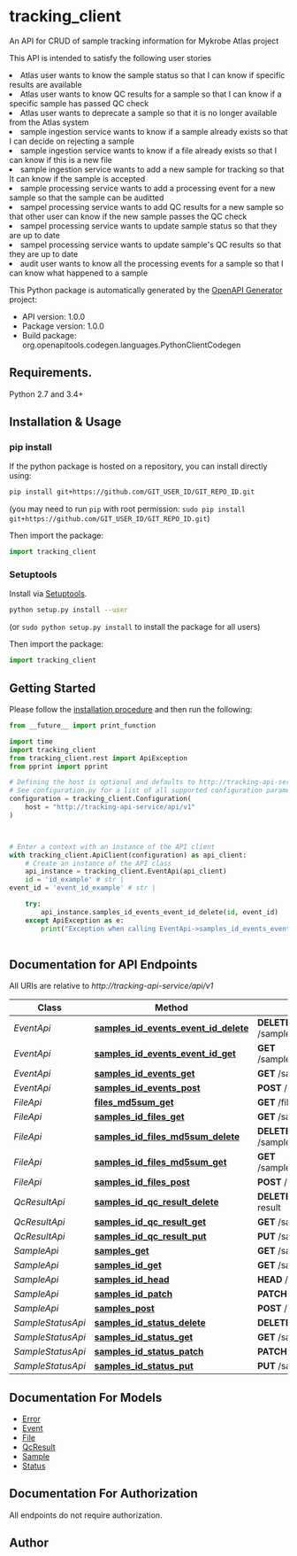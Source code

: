 # tracking_client
<p>An API for CRUD of sample tracking information for Mykrobe Atlas project
<p>This API is intended to satisfy the following user stories <li> Atlas user wants to know the sample status so that I can know if specific results are available <li> Atlas user wants to know QC results for a sample so that I can know if a specific sample has passed QC check <li> Atlas user wants to deprecate a sample so that it is no longer available from the Atlas system <li> sample ingestion service wants to know if a sample already exists so that I can decide on rejecting a sample <li> sample ingestion service wants to know if a file already exists so that I can know if this is a new file <li> sample ingestion service wants to add a new sample for tracking so that It can know if the sample is accepted <li> sample processing service wants to add a processing event for a new sample so that the sample can be auditted <li> sampel processing service wants to add QC results for a new sample so that other user can know if the new sample passes the QC check <li> sampel processing service wants to update sample status so that they are up to date <li> sampel processing service wants to update sample's QC results so that they are up to date <li> audit user wants to know all the processing events for a sample so that I can know what happened to a sample

This Python package is automatically generated by the [OpenAPI Generator](https://openapi-generator.tech) project:

- API version: 1.0.0
- Package version: 1.0.0
- Build package: org.openapitools.codegen.languages.PythonClientCodegen

## Requirements.

Python 2.7 and 3.4+

## Installation & Usage
### pip install

If the python package is hosted on a repository, you can install directly using:

```sh
pip install git+https://github.com/GIT_USER_ID/GIT_REPO_ID.git
```
(you may need to run `pip` with root permission: `sudo pip install git+https://github.com/GIT_USER_ID/GIT_REPO_ID.git`)

Then import the package:
```python
import tracking_client
```

### Setuptools

Install via [Setuptools](http://pypi.python.org/pypi/setuptools).

```sh
python setup.py install --user
```
(or `sudo python setup.py install` to install the package for all users)

Then import the package:
```python
import tracking_client
```

## Getting Started

Please follow the [installation procedure](#installation--usage) and then run the following:

```python
from __future__ import print_function

import time
import tracking_client
from tracking_client.rest import ApiException
from pprint import pprint

# Defining the host is optional and defaults to http://tracking-api-service/api/v1
# See configuration.py for a list of all supported configuration parameters.
configuration = tracking_client.Configuration(
    host = "http://tracking-api-service/api/v1"
)



# Enter a context with an instance of the API client
with tracking_client.ApiClient(configuration) as api_client:
    # Create an instance of the API class
    api_instance = tracking_client.EventApi(api_client)
    id = 'id_example' # str | 
event_id = 'event_id_example' # str | 

    try:
        api_instance.samples_id_events_event_id_delete(id, event_id)
    except ApiException as e:
        print("Exception when calling EventApi->samples_id_events_event_id_delete: %s\n" % e)
    
```

## Documentation for API Endpoints

All URIs are relative to *http://tracking-api-service/api/v1*

Class | Method | HTTP request | Description
------------ | ------------- | ------------- | -------------
*EventApi* | [**samples_id_events_event_id_delete**](docs/EventApi.md#samples_id_events_event_id_delete) | **DELETE** /samples/{id}/events/{eventId} | 
*EventApi* | [**samples_id_events_event_id_get**](docs/EventApi.md#samples_id_events_event_id_get) | **GET** /samples/{id}/events/{eventId} | 
*EventApi* | [**samples_id_events_get**](docs/EventApi.md#samples_id_events_get) | **GET** /samples/{id}/events | 
*EventApi* | [**samples_id_events_post**](docs/EventApi.md#samples_id_events_post) | **POST** /samples/{id}/events | 
*FileApi* | [**files_md5sum_get**](docs/FileApi.md#files_md5sum_get) | **GET** /files/{md5sum} | 
*FileApi* | [**samples_id_files_get**](docs/FileApi.md#samples_id_files_get) | **GET** /samples/{id}/files | 
*FileApi* | [**samples_id_files_md5sum_delete**](docs/FileApi.md#samples_id_files_md5sum_delete) | **DELETE** /samples/{id}/files/{md5sum} | 
*FileApi* | [**samples_id_files_md5sum_get**](docs/FileApi.md#samples_id_files_md5sum_get) | **GET** /samples/{id}/files/{md5sum} | 
*FileApi* | [**samples_id_files_post**](docs/FileApi.md#samples_id_files_post) | **POST** /samples/{id}/files | 
*QcResultApi* | [**samples_id_qc_result_delete**](docs/QcResultApi.md#samples_id_qc_result_delete) | **DELETE** /samples/{id}/qc-result | 
*QcResultApi* | [**samples_id_qc_result_get**](docs/QcResultApi.md#samples_id_qc_result_get) | **GET** /samples/{id}/qc-result | 
*QcResultApi* | [**samples_id_qc_result_put**](docs/QcResultApi.md#samples_id_qc_result_put) | **PUT** /samples/{id}/qc-result | 
*SampleApi* | [**samples_get**](docs/SampleApi.md#samples_get) | **GET** /samples | 
*SampleApi* | [**samples_id_get**](docs/SampleApi.md#samples_id_get) | **GET** /samples/{id} | 
*SampleApi* | [**samples_id_head**](docs/SampleApi.md#samples_id_head) | **HEAD** /samples/{id} | 
*SampleApi* | [**samples_id_patch**](docs/SampleApi.md#samples_id_patch) | **PATCH** /samples/{id} | 
*SampleApi* | [**samples_post**](docs/SampleApi.md#samples_post) | **POST** /samples | 
*SampleStatusApi* | [**samples_id_status_delete**](docs/SampleStatusApi.md#samples_id_status_delete) | **DELETE** /samples/{id}/status | 
*SampleStatusApi* | [**samples_id_status_get**](docs/SampleStatusApi.md#samples_id_status_get) | **GET** /samples/{id}/status | 
*SampleStatusApi* | [**samples_id_status_patch**](docs/SampleStatusApi.md#samples_id_status_patch) | **PATCH** /samples/{id}/status | 
*SampleStatusApi* | [**samples_id_status_put**](docs/SampleStatusApi.md#samples_id_status_put) | **PUT** /samples/{id}/status | 


## Documentation For Models

 - [Error](docs/Error.md)
 - [Event](docs/Event.md)
 - [File](docs/File.md)
 - [QcResult](docs/QcResult.md)
 - [Sample](docs/Sample.md)
 - [Status](docs/Status.md)


## Documentation For Authorization

 All endpoints do not require authorization.

## Author




